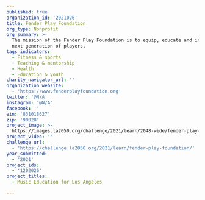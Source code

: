 ```yaml
---
published: true
organization_id: '2021026'
title: Fender Play Foundation
org_type: Nonprofit
org_summary: >-
  The mission of the Fender Play Foundation is to equip, educate and inspire the
  next generation of players.
tags_indicators:
  - Fitness & sports
  - Teaching & mentorship
  - Health
  - Education & youth
charity_navigator_url: ''
organization_website:
  - 'https://www.fenderplayfoundation.org'
twitter: '@N/A'
instagram: '@N/A'
facebook: ''
ein: '831018627'
zip: '90028'
project_image: >-
  https://images.la2050.org/challenge/2021/learn/2048-wide/fender-play-foundation.jpg
project_video: ''
challenge_url:
  - 'https://challenge.la2050.org/2021/learn/fender-play-foundation/'
year_submitted:
  - '2021'
project_ids:
  - '1202026'
project_titles:
  - Music Education for Los Angeles

---
```

